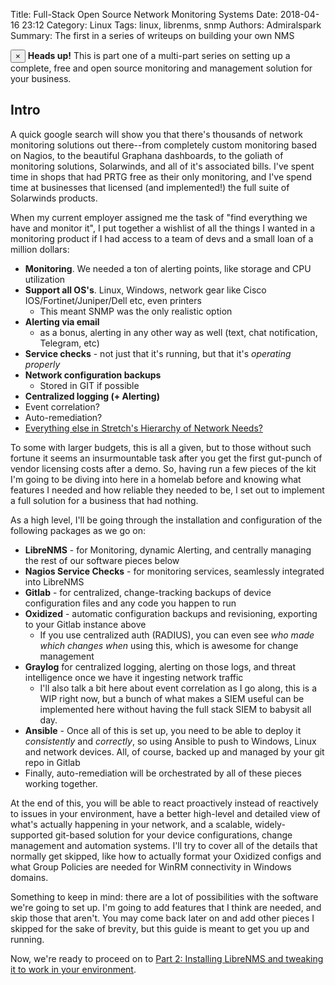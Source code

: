 Title: Full-Stack Open Source Network Monitoring Systems
Date: 2018-04-16 23:12
Category: Linux
Tags: linux, librenms, snmp
Authors: Admiralspark
Summary: The first in a series of writeups on building your own NMS

<div class="alert alert-dismissible alert-info">
  <button type="button" class="close" data-dismiss="alert">&times;</button>
  <strong>Heads up!</strong> This is part one of a multi-part series on setting up a complete, free and open source monitoring and management solution for your business.
</div>

## Intro

A quick google search will show you that there's thousands of network monitoring solutions out there--from completely custom monitoring based on Nagios, to the beautiful Graphana dashboards, to the goliath of monitoring solutions, Solarwinds, and all of it's associated bills. I've spent time in shops that had PRTG free as their only monitoring, and I've spend time at businesses that licensed (and implemented!) the full suite of Solarwinds products.

When my current employer assigned me the task of "find everything we have and monitor it", I put together a wishlist of all the things I wanted in a monitoring product if I had access to a team of devs and a small loan of a million dollars:

- **Monitoring**. We needed a ton of alerting points, like storage and CPU utilization
- **Support all OS's**. Linux, Windows, network gear like Cisco IOS/Fortinet/Juniper/Dell etc, even printers
    - This meant SNMP was the only realistic option
- **Alerting via email**
    - as a bonus, alerting in any other way as well (text, chat notification, Telegram, etc)
- **Service checks** - not just that it's running, but that it's *operating properly*
- **Network configuration backups**
    - Stored in GIT if possible
- **Centralized logging (+ Alerting)**
- Event correlation?
- Auto-remediation?
- [Everything else in Stretch's Hierarchy of Network Needs?](http://packetlife.net/blog/2015/dec/14/stretchs-hierarchy-network-needs/)

To some with larger budgets, this is all a given, but to those without such fortune it seems an insurmountable task after you get the first gut-punch of vendor licensing costs after a demo. So, having run a few pieces of the kit I'm going to be diving into here in a homelab before and knowing what features I needed and how reliable they needed to be, I set out to implement a full solution for a business that had nothing.

As a high level, I'll be going through the installation and configuration of the following packages as we go on:

- **LibreNMS** - for Monitoring, dynamic Alerting, and centrally managing the rest of our software pieces below
- **Nagios Service Checks** - for monitoring services, seamlessly integrated into LibreNMS
- **Gitlab** - for centralized, change-tracking backups of device configuration files and any code you happen to run
- **Oxidized** - automatic configuration backups and revisioning, exporting to your Gitlab instance above
    - If you use centralized auth (RADIUS), you can even see *who made which changes when* using this, which is awesome for change management
- **Graylog** for centralized logging, alerting on those logs, and threat intelligence once we have it ingesting network traffic
    - I'll also talk a bit here about event correlation as I go along, this is a WIP right now, but a bunch of what makes a SIEM useful can be implemented here without having the full stack SIEM to babysit all day.
- **Ansible** - Once all of this is set up, you need to be able to deploy it *consistently* and *correctly*, so using Ansible to push to Windows, Linux and network devices. All, of course, backed up and managed by your git repo in Gitlab
- Finally, auto-remediation will be orchestrated by all of these pieces working together.

At the end of this, you will be able to react proactively instead of reactively to issues in your environment, have a better high-level and detailed view of what's actually happening in your network, and a scalable, widely-supported git-based solution for your device configurations, change management and automation systems. I'll try to cover all of the details that normally get skipped, like how to actually format your Oxidized configs and what Group Policies are needed for WinRM connectivity in Windows domains.

Something to keep in mind: there are a lot of possibilities with the software we're going to set up. I'm going to add features that I think are needed, and skip those that aren't. You may come back later on and add other pieces I skipped for the sake of brevity, but this guide is meant to get you up and running.

Now, we're ready to proceed on to [Part 2: Installing LibreNMS and tweaking it to work in your environment]({filename}/Linux/OSSOrchestration-2.md).